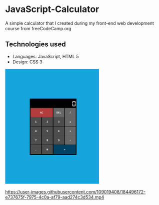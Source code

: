 # JavaScript-Calculator

A simple calculator that I created during my front-end web development course from freeCodeCamp.org

## Technologies used
* Languages: JavaScript, HTML 5
* Design: CSS 3

<img src="/images-and-videos/js-calculator.png" alt="image of the project" style="display: inline-block; margin: auto 0; max-width: 300px">


https://user-images.githubusercontent.com/109019408/184496172-e737675f-7975-4c0a-af79-aad274c3d534.mp4

